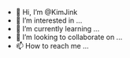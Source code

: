 - 👋 Hi, I’m @KimJink
- 👀 I’m interested in ...
- 🌱 I’m currently learning ...
- 💞️ I’m looking to collaborate on ...
- 📫 How to reach me ...

<!---
KimJink/KimJink is a ✨ special ✨ repository because its `README.md` (this file) appears on your GitHub profile.
You can click the Preview link to take a look at your changes.
--->
